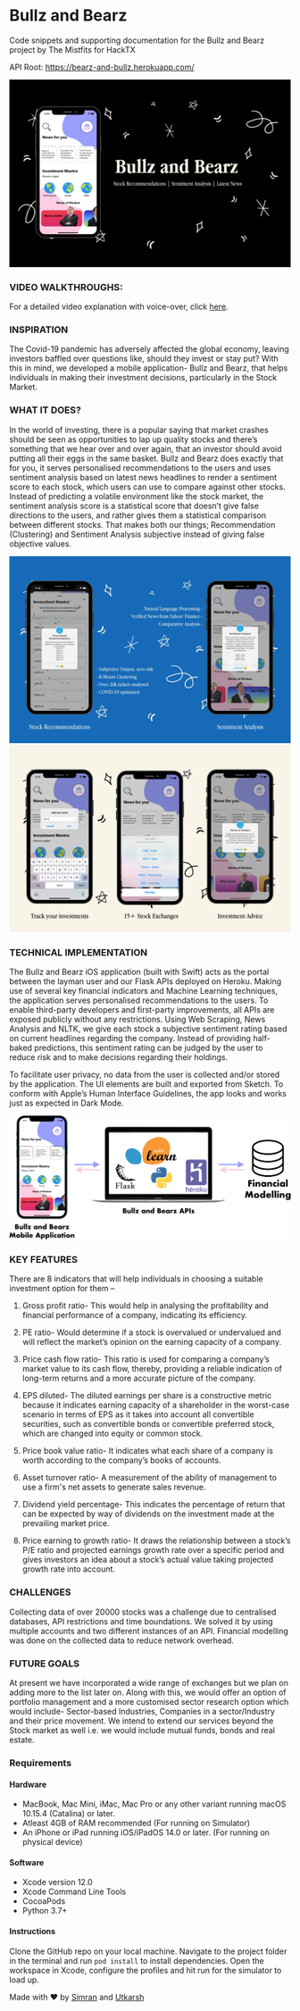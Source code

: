# Bullz and Bearz

Code snippets and supporting documentation for the Bullz and Bearz project by The Mistfits for HackTX

API Root: https://bearz-and-bullz.herokuapp.com/

![App Screen 1](https://github.com/simmsss/Bullz-and-Bearz/blob/main/UI%20Elements/Screenshots/1.png?raw=true)

### VIDEO WALKTHROUGHS:

For a detailed video explanation with voice-over, click [here](https://www.youtube.com/watch?v=cmA_M69heNs).

### INSPIRATION 

The Covid-19 pandemic has adversely affected the global economy, leaving investors baffled over questions like, should they invest or stay put?  With this in mind, we developed a mobile application- Bullz and Bearz, that helps individuals in making their investment decisions, particularly in the Stock Market. 

### WHAT IT DOES?

In the world of investing, there is a popular saying that market crashes should be seen as opportunities to lap up quality stocks and there’s something that we hear over and over again, that an investor should avoid putting all their eggs in the same basket.
Bullz and Bearz does exactly that for you, it serves personalised recommendations to the users and uses sentiment analysis based on latest news headlines to render a sentiment score to each stock, which users can use to compare against other stocks.
Instead of predicting a volatile environment like the stock market, the sentiment analysis score is a statistical score that doesn’t give false directions to the users, and rather gives them a statistical comparison between different stocks.
That makes both our things; Recommendation (Clustering) and Sentiment Analysis subjective instead of giving false objective values.

![App Screen 2](https://github.com/simmsss/Bullz-and-Bearz/blob/main/UI%20Elements/Screenshots/2.png?raw=true)
![App Screen 3](https://github.com/simmsss/Bullz-and-Bearz/blob/main/UI%20Elements/Screenshots/3.png?raw=true)

### TECHNICAL IMPLEMENTATION

The Bullz and Bearz iOS application (built with Swift) acts as the portal between the layman user and our Flask APIs deployed on Heroku. Making use of several key financial indicators and Machine Learning techniques, the application serves personalised recommendations to the users. To enable third-party developers and first-party improvements, all APIs are exposed publicly without any restrictions.
Using Web Scraping, News Analysis and NLTK, we give each stock a subjective sentiment rating based on current headlines regarding the company. Instead of providing half-baked predictions, this sentiment rating can be judged by the user to reduce risk and to make decisions regarding their holdings.

To facilitate user privacy, no data from the user is collected and/or stored by the application.
The UI elements are built and exported from Sketch. To conform with Apple’s Human Interface Guidelines, the app looks and works just as expected in Dark Mode.

![Technical framework](https://github.com/simmsss/Bullz-and-Bearz/blob/main/UI%20Elements/Technical%20Framework.jpg?raw=true)

### KEY FEATURES 
There are 8 indicators that will help individuals in choosing a suitable investment option for them –
1.	Gross profit ratio- This would help in analysing the profitability and financial performance of a company, indicating its efficiency. 

2.	PE ratio- Would determine if a stock is overvalued or undervalued and will reflect the market’s opinion on the earning capacity of a company. 

3.	Price cash flow ratio- This ratio is used for comparing a company’s market value to its cash flow, thereby, providing a reliable indication of long-term returns and a more accurate picture of the company.

4.	EPS diluted- The diluted earnings per share is a constructive metric because it indicates earning capacity of a shareholder in the worst-case scenario in terms of EPS as it takes into account all convertible securities, such as convertible bonds or convertible preferred stock, which are changed into equity or common stock. 

5.	Price book value ratio- It indicates what each share of a company is worth according to the company’s books of accounts.

6.	Asset turnover ratio- A measurement of the ability of management to use a firm's net assets to generate sales revenue.

7.	Dividend yield percentage- This indicates the percentage of return that can be expected by way of dividends on the investment made at the prevailing market price.

8.	Price earning to growth ratio- It draws the relationship between a stock’s P/E ratio and projected earnings growth rate over a specific period and gives investors an idea about a stock’s actual value taking projected growth rate into account.

### CHALLENGES

Collecting data of over 20000 stocks was a challenge due to centralised databases, API restrictions and time boundations. We solved it by using multiple accounts and two different instances of an API. Financial modelling was done on the collected data to reduce network overhead.

### FUTURE GOALS 
At present we have incorporated a wide range of exchanges but we plan on adding more to the list later on. Along with this, we would offer an option of portfolio management and a more customised sector research option which would include- Sector-based Industries, Companies in a sector/Industry and their price movement. We intend to extend our services beyond the Stock market as well i.e. we would include mutual funds, bonds and real estate. 

### Requirements

#### Hardware

* MacBook, Mac Mini, iMac, Mac Pro or any other variant running macOS 10.15.4 (Catalina) or later.
* Atleast 4GB of RAM recommended (For running on Simulator)
* An iPhone or iPad running iOS/iPadOS 14.0 or later. (For running on physical device)

#### Software

* Xcode version 12.0
* Xcode Command Line Tools
* CocoaPods
* Python 3.7+

#### Instructions

Clone the GitHub repo on your local machine. Navigate to the project folder in the terminal and run `pod install` to install dependencies. Open the workspace in Xcode, configure the profiles and hit run for the simulator to load up. 

Made with ❤️ by [Simran](https://simmsss.github.io/) and [Utkarsh](https://skhiearth.github.io/)
